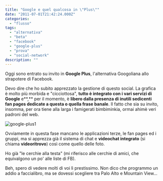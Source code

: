 ```yaml
---
title: "Google e quel qualcosa in \"Plus\""
date: "2011-07-01T21:42:24.000Z"
categories:
  - "flusso"
tags:
  - "alternativa"
  - "beta"
  - "facebook"
  - "google-plus"
  - "prova"
  - "social-network"
description: ""
---
```


Oggi sono entrato su invito in **Google Plus**, l'alternativa Googoliana allo strapotere di Facebook.

Devo dire che ho subito apprezzato la gestione di questo social. La grafica è molto più morbida e "cicciottosa", **tutto è integrato con i vari servizi di Google** e**,** per il momento, è **libero dalla presenza di inutili sedicenti fan pages dedicate a questa o quella frase banale**. Il fatto che sia su invito, insomma, per ora tiene alla larga i famigerati bimbiminkia, ormai ahimè veri padroni del web.

![](https://enricodeleo.s3.eu-south-1.amazonaws.com/uploads/2011/07/google-plus1.jpg "google-plus1")

Ovviamente in questa fase mancano le applicazioni terze, le fan pages ed i gruppi, ma si apprezza già il sistema di chat e **videochat integrato** (si chiama **videoritrovo**) così come quello delle foto.

Ho già "le cerchie alla testa" (mi riferisco alle cerchie di amici, che equivalgono un po' alle liste di FB).

Beh, spero di vedere molti di voi lì prestissimo. Non dico che programmo un addio a faccialibro, ma se dovessi scegliere tra Palo Alto e Mountain View...
